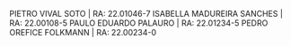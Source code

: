 PIETRO VIVAL SOTO | RA: 22.01046-7
ISABELLA MADUREIRA SANCHES | RA: 22.00108-5
PAULO EDUARDO PALAURO | RA: 22.01234-5
PEDRO OREFICE FOLKMANN | RA: 22.00234-0
